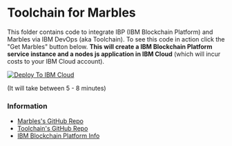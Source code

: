 # Toolchain for Marbles

This folder contains code to integrate IBP (IBM Blockchain Platform) and Marbles via IBM DevOps (aka Toolchain).
To see this code in action click the "Get Marbles" button below.
**This will create a IBM Blockchain Platform service instance and a nodes js application in IBM Cloud** (which will incur costs to your IBM Cloud account).

[![Deploy To IBM Cloud](./create_marbles_tc_button.png)](https://console.bluemix.net/devops/setup/deploy/?repository=https%3A//github.com/ibm-blockchain/marbles&branch=master)

(It will take between 5 - 8 minutes)

### Information
- [Marbles's GitHub Repo](https://github.com/ibm-blockchain/marbles)
- [Toolchain's GitHub Repo](https://github.com/open-toolchain/sdk/wiki)
- [IBM Blockchain Platform Info](https://console.bluemix.net/developer/blockchain/dashboard)

